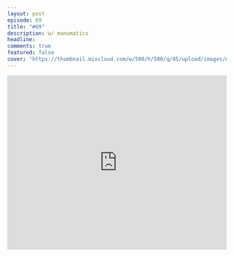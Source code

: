 ```yaml
---
layout: post
episode: 69
title: "#69"
description: w/ manumaticx
headline:
comments: true  
featured: false
cover: "https://thumbnail.mixcloud.com/w/500/h/500/q/85/upload/images/extaudio/fd42e6e1-5630-48f1-9b0b-d126afc377df.jpg"
---
```


<iframe width="100%" height="400" src="https://www.mixcloud.com/widget/iframe/?feed=https%3A%2F%2Fwww.mixcloud.com%2Fsoulhealingradio%2F69%2F&light=1" frameborder="0"></iframe>
